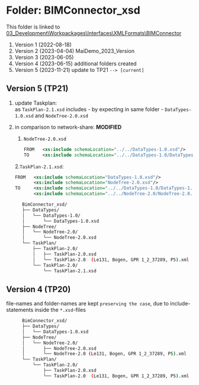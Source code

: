 # Folder: **BIMConnector_xsd**

This folder is linked to [03_Development\Workpackages\Interfaces\XMLFormats\BIMConnector](\\le02fs01.DE.BOSCH.COM\TOP100_BAUTIRO$\internal\03_Development\Workpackages\Interfaces\XMLFormats\BIMConnector)

 1. Version 1  (2022-08-18)
 2. Version 2  (2023-04-04) MaiDemo_2023_Version
 3. Version 3  (2023-06-05)
 4. Version 4  (2023-06-15) additional folders created
 5. Version 5  (2023-11-21) update to TP21 `--> [current]`

## Version 5 (TP21)

1. update Taskplan:  \
   as `TaskPlan-2.1.xsd`  includes - by expecting in same folder - `DataTypes-1.0.xsd` and `NodeTree-2.0.xsd`
2. in comparison to network-share: **MODIFIED**
   1. `NodeTree-2.0.xsd`

      ```xml
      FROM   <xs:include schemaLocation="../../DataTypes-1.0.xsd"/>
      TO     <xs:include schemaLocation="../../DataTypes-1.0/DataTypes-1.0.xsd"/>
      ```

   2.`TaskPlan-2.1.xsd`:

      ```xml
      FROM   <xs:include schemaLocation="DataTypes-1.0.xsd"/>
             <xs:include schemaLocation="NodeTree-2.0.xsd"/>
      TO     <xs:include schemaLocation="../../DataTypes-1.0/DataTypes-1.0.xsd"/>
             <xs:include schemaLocation="../../NodeTree-2.0/NodeTree-2.0.xsd"/>
      ```

```bash
      BimConnector_xsd/
      ├── DataTypes/
      │   └── DataTypes-1.0/
      │       └── DataTypes-1.0.xsd
      ├── NodeTree/
      │   └── NodeTree-2.0/
      │       └── NodeTree-2.0.xsd
      └── TaskPlan/
          ├── TaskPlan-2.0/
          │   ├── TaskPlan-2.0.xsd
          │   └── TaskPlan-2.0  (Le131, Bogen, GPR 1_2_37289, P5).xml
          └── TaskPlan-2.0/
              └── TaskPlan-2.1.xsd

```

## Version 4  (TP20)

file-names and folder-names are kept `preserving the case`,
due to include-statements inside the `*.xsd`-files

```bash
      BimConnector_xsd/
      ├── DataTypes/
      │   └── DataTypes-1.0.xsd
      ├── NodeTree/
      │   └── NodeTree-2.0/
      │       ├── NodeTree-2.0.xsd
      │       └── NodeTree-2.0 (Le131, Bogen, GPR 1_2_37289, P5).xml
      └── TaskPlan/
          └── TaskPlan-2.0/
              ├── TaskPlan-2.0.xsd
              └── TaskPlan-2.0  (Le131, Bogen, GPR 1_2_37289, P5).xml

```

